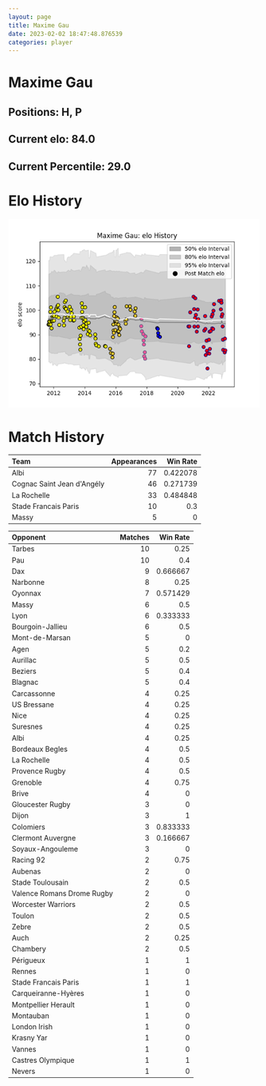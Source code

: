 ```yaml
---  
layout: page  
title: Maxime Gau  
date: 2023-02-02 18:47:48.876539  
categories: player  
---
```

# Maxime Gau

## Positions: H, P

## Current elo: 84.0

## Current Percentile: 29.0

# Elo History


![elo history](history_MaximeGau.png)
# Match History


| Team                       |   Appearances |   Win Rate |
|:---------------------------|--------------:|-----------:|
| Albi                       |            77 |   0.422078 |
| Cognac Saint Jean d'Angély |            46 |   0.271739 |
| La Rochelle                |            33 |   0.484848 |
| Stade Francais Paris       |            10 |   0.3      |
| Massy                      |             5 |   0        |

| Opponent                   |   Matches |   Win Rate |
|:---------------------------|----------:|-----------:|
| Tarbes                     |        10 |   0.25     |
| Pau                        |        10 |   0.4      |
| Dax                        |         9 |   0.666667 |
| Narbonne                   |         8 |   0.25     |
| Oyonnax                    |         7 |   0.571429 |
| Massy                      |         6 |   0.5      |
| Lyon                       |         6 |   0.333333 |
| Bourgoin-Jallieu           |         6 |   0.5      |
| Mont-de-Marsan             |         5 |   0        |
| Agen                       |         5 |   0.2      |
| Aurillac                   |         5 |   0.5      |
| Beziers                    |         5 |   0.4      |
| Blagnac                    |         5 |   0.4      |
| Carcassonne                |         4 |   0.25     |
| US Bressane                |         4 |   0.25     |
| Nice                       |         4 |   0.25     |
| Suresnes                   |         4 |   0.25     |
| Albi                       |         4 |   0.25     |
| Bordeaux Begles            |         4 |   0.5      |
| La Rochelle                |         4 |   0.5      |
| Provence Rugby             |         4 |   0.5      |
| Grenoble                   |         4 |   0.75     |
| Brive                      |         4 |   0        |
| Gloucester Rugby           |         3 |   0        |
| Dijon                      |         3 |   1        |
| Colomiers                  |         3 |   0.833333 |
| Clermont Auvergne          |         3 |   0.166667 |
| Soyaux-Angouleme           |         3 |   0        |
| Racing 92                  |         2 |   0.75     |
| Aubenas                    |         2 |   0        |
| Stade Toulousain           |         2 |   0.5      |
| Valence Romans Drome Rugby |         2 |   0        |
| Worcester Warriors         |         2 |   0.5      |
| Toulon                     |         2 |   0.5      |
| Zebre                      |         2 |   0.5      |
| Auch                       |         2 |   0.25     |
| Chambery                   |         2 |   0.5      |
| Périgueux                  |         1 |   1        |
| Rennes                     |         1 |   0        |
| Stade Francais Paris       |         1 |   1        |
| Carqueiranne-Hyères        |         1 |   0        |
| Montpellier Herault        |         1 |   0        |
| Montauban                  |         1 |   0        |
| London Irish               |         1 |   0        |
| Krasny Yar                 |         1 |   0        |
| Vannes                     |         1 |   0        |
| Castres Olympique          |         1 |   1        |
| Nevers                     |         1 |   0        |